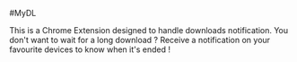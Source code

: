 #MyDL 

This is a Chrome Extension designed to handle downloads notification. You don't want to wait for a long download ? Receive a notification on your favourite devices to know when it's ended ! 
